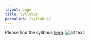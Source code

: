 ```yaml
---
layout: page
title: Syllabus
permalink: /syllabus/
---
```


Please find the syllbaus [here](static_files/Capture.jpg).
![alt text](http://uupload.ir/files/lur_capture.jpg).